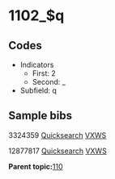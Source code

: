 # 1102\_$q

## Codes

-   Indicators
    -   First: 2
    -   Second: \_
-   Subfield: q

## Sample bibs

3324359 [Quicksearch](https://search.library.yale.edu/catalog/3324359) [VXWS](http://prodorbis.library.yale.edu:7014/vxws/GetHoldingsService?bibId=3324359)

12877817 [Quicksearch](https://search.library.yale.edu/catalog/12877817) [VXWS](http://prodorbis.library.yale.edu:7014/vxws/GetHoldingsService?bibId=12877817)

**Parent topic:**[110](../../tags/110/110.md)


